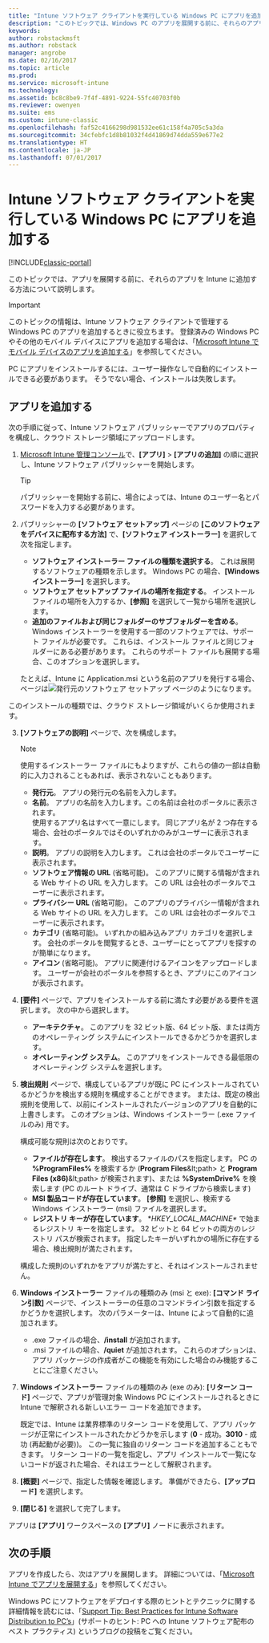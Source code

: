```yaml
---
title: "Intune ソフトウェア クライアントを実行している Windows PC にアプリを追加する"
description: "このトピックでは、Windows PC のアプリを展開する前に、それらのアプリを Intune に追加する方法について説明します。"
keywords: 
author: robstackmsft
ms.author: robstack
manager: angrobe
ms.date: 02/16/2017
ms.topic: article
ms.prod: 
ms.service: microsoft-intune
ms.technology: 
ms.assetid: bc8c8be9-7f4f-4891-9224-55fc40703f0b
ms.reviewer: owenyen
ms.suite: ems
ms.custom: intune-classic
ms.openlocfilehash: faf52c4166298d981532ee61c158f4a705c5a3da
ms.sourcegitcommit: 34cfebfc1d8b81032f4d41869d74dda559e677e2
ms.translationtype: HT
ms.contentlocale: ja-JP
ms.lasthandoff: 07/01/2017
---
```

# <a name="add-apps-for-windows-pcs-that-run-the-intune-software-client"></a>Intune ソフトウェア クライアントを実行している Windows PC にアプリを追加する

[!INCLUDE[classic-portal](../includes/classic-portal.md)]

このトピックでは、アプリを展開する前に、それらのアプリを Intune に追加する方法について説明します。

> [!IMPORTANT]
> このトピックの情報は、Intune ソフトウェア クライアントで管理する Windows PC のアプリを追加するときに役立ちます。 登録済みの Windows PC やその他のモバイル デバイスにアプリを追加する場合は、「[Microsoft Intune でモバイル デバイスのアプリを追加する](add-apps-for-mobile-devices-in-microsoft-intune.md)」を参照してください。

PC にアプリをインストールするには、ユーザー操作なしで自動的にインストールできる必要があります。 そうでない場合、インストールは失敗します。


## <a name="add-the-app"></a>アプリを追加する
次の手順に従って、Intune ソフトウェア パブリッシャーでアプリのプロパティを構成し、クラウド ストレージ領域にアップロードします。

1.  [Microsoft Intune 管理コンソール](https://manage.microsoft.com)で、**[アプリ]** &gt; **[アプリの追加]** の順に選択し、Intune ソフトウェア パブリッシャーを開始します。

    > [!TIP]
    > パブリッシャーを開始する前に、場合によっては、Intune のユーザー名とパスワードを入力する必要があります。

2.  パブリッシャーの **[ソフトウェア セットアップ]** ページの **[このソフトウェアをデバイスに配布する方法]** で、**[ソフトウェア インストーラー]** を選択して次を指定します。

    - **ソフトウェア インストーラー ファイルの種類を選択する**。 これは展開するソフトウェアの種類を示します。 Windows PC の場合、**[Windows インストーラー]** を選択します。
    - **ソフトウェア セットアップ ファイルの場所を指定する**。 インストール ファイルの場所を入力するか、**[参照]** を選択して一覧から場所を選択します。
    - **追加のファイルおよび同じフォルダーのサブフォルダーを含める**。 Windows インストーラーを使用する一部のソフトウェアでは、サポート ファイルが必要です。 これらは、インストール ファイルと同じフォルダーにある必要があります。 これらのサポート ファイルも展開する場合、このオプションを選択します。

    たとえば、Intune に Application.msi という名前のアプリを発行する場合、ページは![発行元のソフトウェア セットアップ ページ](./media/publisher-for-pc.png)のようになります。

   このインストールの種類では、クラウド ストレージ領域がいくらか使用されます。

3.  **[ソフトウェアの説明]** ページで、次を構成します。

    > [!NOTE]
    > 使用するインストーラー ファイルにもよりますが、これらの値の一部は自動的に入力されることもあれば、表示されないこともあります。

    - **発行元**。 アプリの発行元の名前を入力します。
    - **名前**。 アプリの名前を入力します。この名前は会社のポータルに表示されます。<br />使用するアプリ名はすべて一意にします。 同じアプリ名が 2 つ存在する場合、会社のポータルではそのいずれかのみがユーザーに表示されます。
    - **説明**。 アプリの説明を入力します。 これは会社のポータルでユーザーに表示されます。
    - **ソフトウェア情報の URL** (省略可能)。 このアプリに関する情報が含まれる Web サイトの URL を入力します。 この URL は会社のポータルでユーザーに表示されます。
    - **プライバシー URL** (省略可能)。 このアプリのプライバシー情報が含まれる Web サイトの URL を入力します。 この URL は会社のポータルでユーザーに表示されます。
    - **カテゴリ** (省略可能)。 いずれかの組み込みアプリ カテゴリを選択します。 会社のポータルを閲覧するとき、ユーザーにとってアプリを探すのが簡単になります。
    - **アイコン** (省略可能)。 アプリに関連付けるアイコンをアップロードします。 ユーザーが会社のポータルを参照するとき、アプリにこのアイコンが表示されます。

4.  **[要件]** ページで、アプリをインストールする前に満たす必要がある要件を選択します。 次の中から選択します。

    - **アーキテクチャ**。 このアプリを 32 ビット版、64 ビット版、または両方のオペレーティング システムにインストールできるかどうかを選択します。
    - **オペレーティング システム**。 このアプリをインストールできる最低限のオペレーティング システムを選択します。

5.  **検出規則** ページで、構成しているアプリが既に PC にインストールされているかどうかを検出する規則を構成することができます。 または、既定の検出規則を使用して、以前にインストールされたバージョンのアプリを自動的に上書きします。 このオプションは、Windows インストーラー (.exe ファイルのみ) 用です。

    構成可能な規則は次のとおりです。
    - **ファイルが存在します**。 検出するファイルのパスを指定します。 PC の **%ProgramFiles%** を検索するか (**Program Files**\&lt;path&gt; と **Program Files (x86)**\&lt;path&gt; が検索されます)、または **%SystemDrive%** を検索します (PC のルート ドライブ、通常は C ドライブから検索します)
    - **MSI 製品コードが存在しています**。 **[参照]** を選択し、検索する Windows インストーラー (msi) ファイルを選択します。
    - **レジストリ キーが存在しています**。 **HKEY_LOCAL_MACHINE\** で始まるレジストリ キーを指定します。 32 ビットと 64 ビットの両方のレジストリ パスが検索されます。 指定したキーがいずれかの場所に存在する場合、検出規則が満たされます。

    構成した規則のいずれかをアプリが満たすと、それはインストールされません。

6.  **Windows インストーラー** ファイルの種類のみ (msi と exe): **[コマンド ライン引数]** ページで、インストーラーの任意のコマンドライン引数を指定するかどうかを選択します。
    次のパラメーターは、Intune によって自動的に追加されます。
    - .exe ファイルの場合、**/install** が追加されます。
    - .msi ファイルの場合、**/quiet** が追加されます。
    これらのオプションは、アプリ パッケージの作成者がこの機能を有効にした場合のみ機能することにご注意ください。

7.  **Windows インストーラー** ファイルの種類のみ (exe のみ): **[リターン コード]** ページで、アプリが管理対象 Windows PC にインストールされるときに Intune で解釈される新しいエラー コードを追加できます。

    既定では、Intune は業界標準のリターン コードを使用して、アプリ パッケージが正常にインストールされたかどうかを示します (**0** - 成功。**3010** - 成功 (再起動が必要))。 この一覧に独自のリターン コードを追加することもできます。 リターン コードの一覧を指定し、アプリ インストールで一覧にないコードが返された場合、それはエラーとして解釈されます。

8.  **[概要]** ページで、指定した情報を確認します。 準備ができたら、**[アップロード]** を選択します。

9. **[閉じる]** を選択して完了します。

アプリは **[アプリ]** ワークスペースの **[アプリ]** ノードに表示されます。

## <a name="next-steps"></a>次の手順

アプリを作成したら、次はアプリを展開します。 詳細については、「[Microsoft Intune でアプリを展開する](deploy-apps.md)」を参照してください。

Windows PC にソフトウェアをデプロイする際のヒントとテクニックに関する詳細情報を読むには、「[Support Tip: Best Practices for Intune Software Distribution to PC’s](https://blogs.technet.microsoft.com/intunesupport/2016/06/13/support-tip-best-practices-for-intune-software-distribution-to-pcs/)」(サポートのヒント: PC への Intune ソフトウェア配布のベスト プラクティス) というブログの投稿をご覧ください。
